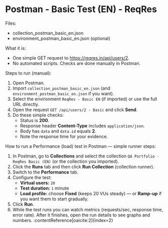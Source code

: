 # Postman - Basic Test (EN) - ReqRes

Files:
- collection_postman_basic_en.json
- environment_postman_basic_en.json (optional)

What it is:
- One simple GET request to https://reqres.in/api/users/2.
- No automated scripts. Checks are done manually in Postman.

Steps to run (manual):
1. Open Postman.
2. Import `collection_postman_basic_en.json` (and `environment_postman_basic_en.json` if you want).
3. Select the environment `ReqRes - Basic EN` (if imported) or use the full URL directly.
4. Open the request `GET /api/users/2 - Basic` and click **Send**.
5. Do these simple checks:
   - Status is **200**.
   - Response header **Content-Type** includes `application/json`.
   - Body has `data` and `data.id` equals **2**.
   - Note the response time for your evidence.


How to run a Performance (load) test in Postman — simple runner steps:
1. In Postman, go to **Collections** and select the collection `QA Portfolio - ReqRes Basic (EN)` (or the collection you imported).
2. Click the **Runs** tab and then click **Run Collection** (collection runner).
3. Switch to the **Performance** tab.
4. Configure the test:
   - **Virtual users:** `20`
   - **Test duration:** `1` minute
   - **Load profile:** choose **Fixed** (keeps 20 VUs steady) — or **Ramp-up** if you want them to start gradually.
5. Click **Run**.
6. While the test runs you can watch metrics (requests/sec, response time, error rate). After it finishes, open the run details to see graphs and numbers. :contentReference[oaicite:2]{index=2}
